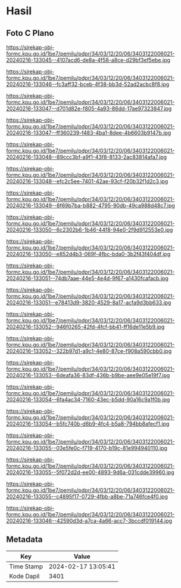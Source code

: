 # Hasil

## Foto C Plano

https://sirekap-obj-formc.kpu.go.id/1be7/pemilu/pdpr/34/03/12/20/06/3403122006021-20240216-133045--4107acd6-de8a-4f58-a8ce-d29bf3ef5ebe.jpg

https://sirekap-obj-formc.kpu.go.id/1be7/pemilu/pdpr/34/03/12/20/06/3403122006021-20240216-133046--fc3aff32-bceb-4f38-bb3d-52ad2acbc8f8.jpg

https://sirekap-obj-formc.kpu.go.id/1be7/pemilu/pdpr/34/03/12/20/06/3403122006021-20240216-133047--d701d82e-f805-4a93-86dd-17ae97323847.jpg

https://sirekap-obj-formc.kpu.go.id/1be7/pemilu/pdpr/34/03/12/20/06/3403122006021-20240216-133047--ff360239-f483-4ba1-8dee-4b6603b9147b.jpg

https://sirekap-obj-formc.kpu.go.id/1be7/pemilu/pdpr/34/03/12/20/06/3403122006021-20240216-133048--89ccc3bf-a9f1-43f8-8133-2ac83814afa7.jpg

https://sirekap-obj-formc.kpu.go.id/1be7/pemilu/pdpr/34/03/12/20/06/3403122006021-20240216-133048--efc2c5ee-7401-42ae-93cf-f20b32f1d2c3.jpg

https://sirekap-obj-formc.kpu.go.id/1be7/pemilu/pdpr/34/03/12/20/06/3403122006021-20240216-133049--8f69b7ba-b882-4795-90db-49ca988d48c7.jpg

https://sirekap-obj-formc.kpu.go.id/1be7/pemilu/pdpr/34/03/12/20/06/3403122006021-20240216-133050--6c2302b6-1b46-44f8-94e0-2f9d912553e0.jpg

https://sirekap-obj-formc.kpu.go.id/1be7/pemilu/pdpr/34/03/12/20/06/3403122006021-20240216-133050--e852d4b3-069f-4fbc-bda0-3b2f43f404df.jpg

https://sirekap-obj-formc.kpu.go.id/1be7/pemilu/pdpr/34/03/12/20/06/3403122006021-20240216-133051--74db7aae-44e5-4e4d-9f67-a1430fcafacb.jpg

https://sirekap-obj-formc.kpu.go.id/1be7/pemilu/pdpr/34/03/12/20/06/3403122006021-20240216-133051--e78413d9-3820-4529-8a17-acfa9d3bb633.jpg

https://sirekap-obj-formc.kpu.go.id/1be7/pemilu/pdpr/34/03/12/20/06/3403122006021-20240216-133052--946f0265-42fd-4fcf-bb41-ff16de11e5b9.jpg

https://sirekap-obj-formc.kpu.go.id/1be7/pemilu/pdpr/34/03/12/20/06/3403122006021-20240216-133052--322b97d1-a9c1-4e80-87ce-f908a590cbb0.jpg

https://sirekap-obj-formc.kpu.go.id/1be7/pemilu/pdpr/34/03/12/20/06/3403122006021-20240216-133053--6deafa36-83df-436b-b9be-aee9e05e19f7.jpg

https://sirekap-obj-formc.kpu.go.id/1be7/pemilu/pdpr/34/03/12/20/06/3403122006021-20240216-133054--6fa4ac34-7160-43ec-b5dd-90a16c9a1f0b.jpg

https://sirekap-obj-formc.kpu.go.id/1be7/pemilu/pdpr/34/03/12/20/06/3403122006021-20240216-133054--b5fc740b-d6b9-4fc4-b5a8-794bb8afecf1.jpg

https://sirekap-obj-formc.kpu.go.id/1be7/pemilu/pdpr/34/03/12/20/06/3403122006021-20240216-133055--03e5fe0c-f719-4170-b19c-81e994940110.jpg

https://sirekap-obj-formc.kpu.go.id/1be7/pemilu/pdpr/34/03/12/20/06/3403122006021-20240216-133055--5f072d2d-ee00-4893-9d6a-031cdde39960.jpg

https://sirekap-obj-formc.kpu.go.id/1be7/pemilu/pdpr/34/03/12/20/06/3403122006021-20240216-133055--c4895f17-0729-4fbb-a8be-71a746fce4f0.jpg

https://sirekap-obj-formc.kpu.go.id/1be7/pemilu/pdpr/34/03/12/20/06/3403122006021-20240216-133046--42590d3d-a7ca-4a66-acc7-3bccdf019144.jpg


## Metadata

| Key        | Value               |
| ---------- | ------------------- |
| Time Stamp | 2024-02-17 13:05:41 |
| Kode Dapil | 3401                |



